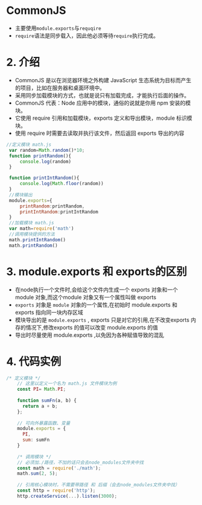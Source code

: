 # CommonJS
* 主要使用```module.exports```与```requqire```
* ```require```语法是同步载入，因此他必须等待```require```执行完成。
# 2. 介绍
* CommonJS 是以在浏览器环境之外构建 JavaScript 生态系统为目标而产生的项目，比如在服务器和桌面环境中。
* 采用同步加载模块的方式，也就是说只有加载完成，才能执行后面的操作。
* CommonJS 代表：Node 应用中的模块，通俗的说就是你用 npm 安装的模块。
* 它使用 require 引用和加载模块，exports 定义和导出模块，module 标识模块。
* 使用 require 时需要去读取并执行该文件，然后返回 exports 导出的内容
```js
//定义模块 math.js
 var random=Math.random()*10;
 function printRandom(){
     console.log(random)
 }

 function printIntRandom(){
     console.log(Math.floor(random))
 }
 //模块输出
 module.exports={
     printRandom:printRandom,
     printIntRandom:printIntRandom
 }
 //加载模块 math.js
 var math=require('math')
 //调用模块提供的方法
 math.printIntRandom()
 math.printRandom()
```

# 3. module.exports 和 exports的区别
* 在node执行一个文件时,会给这个文件内生成一个 exports 对象和一个 module 对象,而这个module 对象又有一个属性叫做 exports
* ```exports``` 对象是 ```module``` 对象的一个属性,在初始时 module.exports 和 exports 指向同一块内存区域
* 模块导出的是 ```module.exports``` , exports 只是对它的引用,在不改变exports 内存的情况下,修改exports 的值可以改变 module.exports 的值
* 导出时尽量使用 module.exports ,以免因为各种赋值导致的混乱

# 4. 代码实例
```js
/* 定义模块 */
    // 这里以定义一个名为 math.js 文件模块为例
    const PI= Math.PI;
    
    function sumFn(a, b) {
      return a + b;
    };
	
    // 可向外暴露函数、变量
    module.exports = {
      PI,
      sum: sumFn
    }
    
	/* 调用模块 */
    // 必须加./路径，不加的话只会去node_modules文件夹中找
    const math = require('./math');
    math.sum(2, 5);
    
    // 引用核心模块时，不需要带路径 和 后缀（会去node_modules文件夹中找）
    const http = require('http');
    http.createService(...).listen(3000);
```